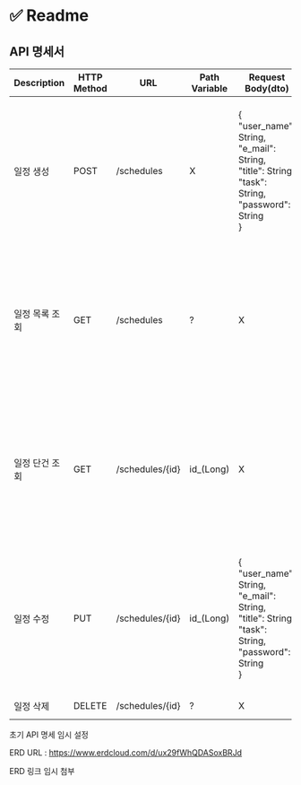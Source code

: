 ﻿# ✅ Readme

## API 명세서

| Description | HTTP Method | URL | Path Variable | Request Body(dto) | Respnse | 상태 |
|----|-------------|-----|---------------|-------------------|---------|------|
| 일정 생성 | POST | /schedules | X | {<br> "user_name": String,<br> "e_mail": String,<br> "title": String,<br> "task": String,<br> "password": String<br>} | {<br> "id": Long,<br> "user_name": String,<br> "title": String,<br> "task": String,<br> "password": String,<br> "created_date": String,<br> "edited_date": String <br>} | 200: OK |
| 일정 목록 조회 | GET | /schedules | ? | X | {<br> "id": Long,<br> "user_name": String,<br> "title": String,<br> "task": String,<br> "password": String,<br> "created_date": String,<br> "edited_date": String <br>} | 200: OK |
| 일정 단건 조회 | GET | /schedules/{id} | id_(Long) | X | {<br> "id": Long,<br> "user_name": String,<br> "title": String,<br> "task": String,<br> "password": String,<br> "created_date": String,<br> "edited_date": String <br>} | 200: OK |
| 일정 수정 | PUT | /schedules/{id} | id_(Long) | {<br> "user_name": String,<br> "e_mail": String,<br> "title": String,<br> "task": String,<br> "password": String<br>} | {<br> "id": Long,<br> "user_name": String,<br> "title": String,<br> "task": String,<br> "password": String,<br> "created_date": String,<br> "edited_date": String <br>} | 200: OK |
| 일정 삭제 | DELETE | /schedules/{id} | ? | X | X | 200: OK |

초기 API 명세 임시 설정

ERD URL : https://www.erdcloud.com/d/ux29fWhQDASoxBRJd

ERD 링크 임시 첨부
